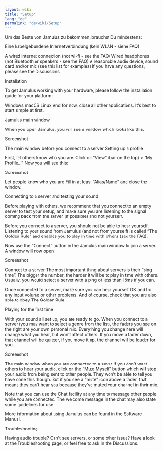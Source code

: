 ```yaml
---
layout: wiki
title: "Setup"
lang: "de"
permalink: "de/wiki/Setup"
---
```


Um das Beste von Jamulus zu bekommen, brauchst Du mindestens:

Eine kabelgebundene Internetverbindung (kein WLAN - siehe FAQ)


A wired internet connection (not wi-fi - see the FAQ)
Wired headphones (not Bluetooth or speakers - see the FAQ)
A reasonable audio device, sound card and/or mic (see this list for examples)
If you have any questions, please see the Discussions

Installation

To get Jamulus working with your hardware, please follow the installation guide for your platform:

Windows
macOS
Linux
And for now, close all other applications. It’s best to start simple at first.

Jamulus main window

When you open Jamulus, you will see a window which looks like this:

Screenshot

The main window before you connect to a server
Setting up a profile

First, let others know who you are. Click on “View” (bar on the top) > “My Profile…” Now you will see this:

Screenshot

Let people know who you are
Fill in at least “Alias/Name” and close the window.

Connecting to a server and testing your sound

Before playing with others, we recommend that you connect to an empty server to test your setup, and make sure you are listening to the signal coming back from the server (if possible) and not yourself.

Before you connect to a server, you should not be able to hear yourself. Listening to your sound from Jamulus (and not from yourself) is called “The Golden Rule” and enables you to play in time with others (see the FAQ).

Now use the “Connect” button in the Jamulus main window to join a server. A window will now open:

Screenshot

Connect to a server
The most important thing about servers is their “ping time”. The bigger the number, the harder it will be to play in time with others. Usually, you would select a server with a ping of less than 15ms if you can.

Once connected to a server, make sure you can hear yourself OK and fix any input volume or other problems. And of course, check that you are also able to obey The Golden Rule.

Playing for the first time

With your sound all set up, you are ready to go. When you connect to a server (you may want to select a genre from the list), the faders you see on the right are your own personal mix. Everything you change here will change what you hear, but won’t affect others. If you move a fader down, that channel will be quieter, if you move it up, the channel will be louder for you.

Screenshot

The main window when you are connected to a sever
If you don’t want others to hear your audio, click on the “Mute Myself” button which will stop your audio from being sent to other people. They won’t be able to tell you have done this though. But if you see a “mute” icon above a fader, that means they can’t hear you because they've muted your channel in their mix.

Note that you can use the Chat facility at any time to message other people while you are connected. The welcome message in the chat may also state some guidelines for use.

More information about using Jamulus can be found in the Software Manual.

Troubleshooting

Having audio trouble? Can't see servers, or some other issue? Have a look at the Troubleshooting page, or feel free to ask in the Discussions.
